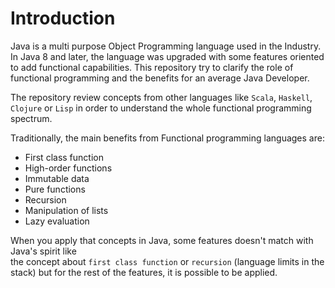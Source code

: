 # Introduction

Java is a multi purpose Object Programming language used in the Industry. 
In Java 8 and later, the language was upgraded with some features oriented 
to add functional capabilities. This repository try to clarify the role of 
functional programming and the benefits for an average Java Developer.

The repository review concepts from other languages like `Scala`, `Haskell`, `Clojure` or `Lisp`
in order to understand the whole functional programming spectrum.

Traditionally, the main benefits from Functional programming languages are:

- First class function
- High-order functions
- Immutable data
- Pure functions
- Recursion
- Manipulation of lists
- Lazy evaluation

When you apply that concepts in Java, some features doesn't match with Java's spirit like  
the concept about `first class function` or `recursion` (language limits in the stack) 
but for the rest of the features, it is possible to be applied. 
